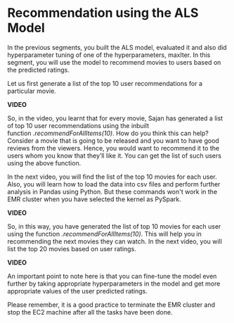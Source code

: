 # Recommendation using the ALS Model

In the previous segments, you built the ALS model, evaluated it and also did hyperparameter tuning of one of the hyperparameters, maxIter. In this segment, you will use the model to recommend movies to users based on the predicted ratings.

Let us first generate a list of the top 10 user recommendations for a particular movie.

**VIDEO**

So, in the video, you learnt that for every movie, Sajan has generated a list of top 10 user recommendations using the inbuilt function _.recommendForAllItems(10)_. How do you think this can help? Consider a movie that is going to be released and you want to have good reviews from the viewers. Hence, you would want to recommend it to the users whom you know that they’ll like it. You can get the list of such users using the above function.

In the next video, you will find the list of the top 10 movies for each user. Also, you will learn how to load the data into csv files and perform further analysis in Pandas using Python. But these commands won't work in the EMR cluster when you have selected the kernel as PySpark.

**VIDEO**

So, in this way, you have generated the list of top 10 movies for each user using the function _.recommendForAllItems(10)_. This will help you in recommending the next movies they can watch. In the next video, you will list the top 20 movies based on user ratings.

**VIDEO**

An important point to note here is that you can fine-tune the model even further by taking appropriate hyperparameters in the model and get more appropriate values of the user predicted ratings.

Please remember, it is a good practice to terminate the EMR cluster and stop the EC2 machine after all the tasks have been done.
